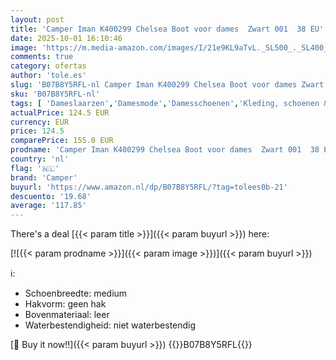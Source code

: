 ```yaml
---
layout: post
title: 'Camper Iman K400299 Chelsea Boot voor dames  Zwart 001  38 EU'
date: 2025-10-01 16:10:46
image: 'https://m.media-amazon.com/images/I/21e9KL9aTvL._SL500_._SL400_.jpg'
comments: true
category: ofertas
author: 'tole.es'
slug: 'B07B8Y5RFL-nl Camper Iman K400299 Chelsea Boot voor dames Zwart 001 38 EU'
sku: 'B07B8Y5RFL-nl'
tags: [ 'Dameslaarzen','Damesmode','Damesschoenen','Kleding, schoenen & sieraden','Kleding, schoenen en sieraden','camper','🇳🇱', ]
actualPrice: 124.5 EUR
currency: EUR
price: 124.5
comparePrice: 155.0 EUR
prodname: 'Camper Iman K400299 Chelsea Boot voor dames  Zwart 001  38 EU'
country: 'nl'
flag: '🇳🇱'
brand: 'Camper'
buyurl: 'https://www.amazon.nl/dp/B07B8Y5RFL/?tag=tolees0b-21'
descuento: '19.68'
average: '117.85'
---
```


There's a deal [{{< param title >}}]({{< param buyurl >}})  here:

[![{{< param prodname >}}]({{< param image >}})]({{< param buyurl >}})

ℹ️:

- Schoenbreedte: medium
- Hakvorm: geen hak
- Bovenmateriaal: leer
- Waterbestendigheid: niet waterbestendig

[🛒 Buy it now!!]({{< param buyurl >}})
{{<world>}}B07B8Y5RFL{{</world>}}

